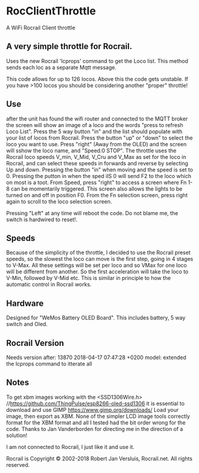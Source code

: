 # RocClientThrottle
A WiFi Rocrail Client throttle 


## A very simple throttle for Rocrail. 
Uses the new Rocrail 'lcprops' command to get the Loco list. This method sends each loc as a separate Mqtt message.

This code allows for up to 126 locos. Above this the code gets unstable. 
If you have >100 locos you should be considering another "proper" throttle!  

## Use
after the unit has found the wifi router and connected to the MQTT broker the screen will show an image of a loco and the words "press to refresh Loco List". Press the 5 way button "in" and the list should populate with your list of locos from Rocrail. 
Press the button "up" or "down" to select the loco you want to use.
Press "right" (Away from the OLED) and the screen will sshow the loco name, and "Speed:0 STOP". The throttle uses the Rocrail loco speeds V_min, V_Mid, V_Cru and V_Max as set for the loco in Rocrail, and can select these speeds in forwards and reverse by selecting Up and down. Pressing the button "in" when moving and the speed is set to 0. Pressing the putton in when the sped iIS 0 will send F2 to the loco which on most is a toot. 
From Speed, press "right" to access a screen where Fn 1-8 can be momentarily triggered. This screen also allows the lights to be turned on and off in position F0. 
From the Fn selection screen, press right again to scroll to the loco selection screen.

Pressing "Left" at any time will reboot the code. Do not blame me, the switch is hardwired to reset!.

## Speeds
Because of the simplicity of the throttle, I decided to use the Rocrail preset speeds, so the slowest the loco can move is the first step, going in 4 stages to V-Max. All these settings will be set per loco and so VMax for one loco will be different from another. So the first acceleration will take the loco to V-Min, followed by V-Mid etc. This is similar in principle to how the automatic control in Rocrail works. 


## Hardware
Designed for "WeMos Battery OLED Board". This includes battery, 5 way switch and Oled.

## Rocrail Version
Needs version after: 13870 2018-04-17 07:47:28 +0200 model: extended the lcprops command to itterate all

## Notes
To get xbm images working with the <SSD1306Wire.h>  //https://github.com/ThingPulse/esp8266-oled-ssd1306 it is essential to download and use GIMP https://www.gimp.org/downloads/ Load your image, then export as XBM. None of the simpler LCD image tools correctly format for the XBM format and all I tested had the bit order wrong for the code. Thanks to Jan Vanderborden for directing me in the direction of a solution! 

I am not connected to Rocrail, I just like it and use it.

Rocrail is  Copyright © 2002-2018 Robert Jan Versluis, Rocrail.net. All rights reserved.

